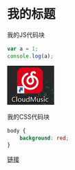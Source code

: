 # 我的标题

我的JS代码块
```javascript
var a = 1;
console.log(a);
```
![网易云软件](cloud.jpg)

我的CSS代码块
```css
body {
    background: red;
}
```

[链接](http://www.4399.com)